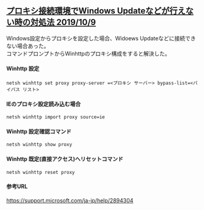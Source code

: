 ## [プロキシ接続環境でWindows Updateなどが行えない時の対処法 2019/10/9](https://qiita.com/Yorcna/items/ea23f54bf207abde25c1)

Windows設定からプロキシを設定した場合、Widoews Updateなどに接続できない場合あった。<br>
コマンドプロンプトからWinhttpのプロキシ構成をすると解決した。<br>

#### Winhttp 設定
```
netsh winhttp set proxy proxy-server =<プロキシ サーバー> bypass-list=<バイパス リスト>
```

#### IEのプロキシ設定読み込む場合
```
netsh winhttp import proxy source=ie
```

#### Winhttp 設定確認コマンド
```
netsh winhttp show proxy
```

#### Winhttp 既定(直接アクセス)へリセットコマンド
```
netsh winhttp reset proxy
```

#### 参考URL
https://support.microsoft.com/ja-jp/help/2894304
